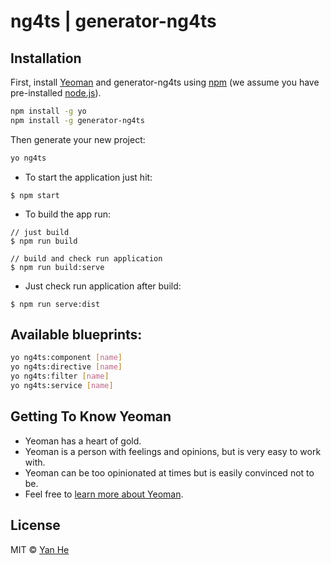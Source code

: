 # ng4ts | generator-ng4ts
> 

## Installation

First, install [Yeoman](http://yeoman.io) and generator-ng4ts using [npm](https://www.npmjs.com/) (we assume you have pre-installed [node.js](https://nodejs.org/)).

```bash
npm install -g yo
npm install -g generator-ng4ts
```

Then generate your new project:

```bash
yo ng4ts
```

* To start the application just hit:

```
$ npm start
```

* To build the app run:

```
// just build
$ npm run build

// build and check run application
$ npm run build:serve
```

* Just check run application after build:
```
$ npm run serve:dist
```

## Available blueprints:

```bash
yo ng4ts:component [name]
yo ng4ts:directive [name]
yo ng4ts:filter [name]
yo ng4ts:service [name]
```

## Getting To Know Yeoman

 * Yeoman has a heart of gold.
 * Yeoman is a person with feelings and opinions, but is very easy to work with.
 * Yeoman can be too opinionated at times but is easily convinced not to be.
 * Feel free to [learn more about Yeoman](http://yeoman.io/).

## License

MIT © [Yan He]()


[npm-image]: https://badge.fury.io/js/generator-ng4ts.svg
[npm-url]: https://npmjs.org/package/generator-ng4ts
[travis-image]: https://travis-ci.org/heyan12127/generator-ng4ts.svg?branch=master
[travis-url]: https://travis-ci.org/heyan12127/generator-ng4ts
[daviddm-image]: https://david-dm.org/heyan12127/generator-ng4ts.svg?theme=shields.io
[daviddm-url]: https://david-dm.org/heyan12127/generator-ng4ts
[coveralls-image]: https://coveralls.io/repos/heyan12127/generator-ng4ts/badge.svg
[coveralls-url]: https://coveralls.io/r/heyan12127/generator-ng4ts
